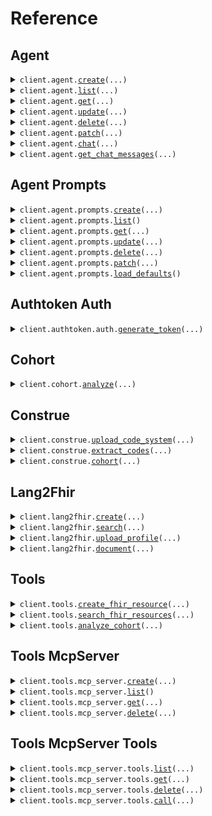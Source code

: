 # Reference
## Agent
<details><summary><code>client.agent.<a href="src/phenoml/agent/client.py">create</a>(...)</code></summary>
<dl>
<dd>

#### 📝 Description

<dl>
<dd>

<dl>
<dd>

Creates a new PhenoAgent with specified configuration
</dd>
</dl>
</dd>
</dl>

#### 🔌 Usage

<dl>
<dd>

<dl>
<dd>

```python
from phenoml import phenoml

client = phenoml(
    token="YOUR_TOKEN",
)
client.agent.create(
    name="name",
    prompts=["prompt_123", "prompt_456"],
    is_active=True,
)

```
</dd>
</dl>
</dd>
</dl>

#### ⚙️ Parameters

<dl>
<dd>

<dl>
<dd>

**name:** `str` — Agent name
    
</dd>
</dl>

<dl>
<dd>

**prompts:** `typing.Sequence[str]` — Array of prompt IDs to use for this agent
    
</dd>
</dl>

<dl>
<dd>

**is_active:** `bool` — Whether the agent is active
    
</dd>
</dl>

<dl>
<dd>

**description:** `typing.Optional[str]` — Agent description
    
</dd>
</dl>

<dl>
<dd>

**tools:** `typing.Optional[typing.Sequence[str]]` — Array of MCP server tool IDs to use for this agent
    
</dd>
</dl>

<dl>
<dd>

**tags:** `typing.Optional[typing.Sequence[str]]` — Tags for categorizing the agent
    
</dd>
</dl>

<dl>
<dd>

**provider:** `typing.Optional[AgentProvider]` — FHIR provider type - can be a single provider or array of providers
    
</dd>
</dl>

<dl>
<dd>

**meta:** `typing.Optional[AgentFhirConfig]` 
    
</dd>
</dl>

<dl>
<dd>

**request_options:** `typing.Optional[RequestOptions]` — Request-specific configuration.
    
</dd>
</dl>
</dd>
</dl>


</dd>
</dl>
</details>

<details><summary><code>client.agent.<a href="src/phenoml/agent/client.py">list</a>(...)</code></summary>
<dl>
<dd>

#### 📝 Description

<dl>
<dd>

<dl>
<dd>

Retrieves a list of PhenoAgents belonging to the authenticated user
</dd>
</dl>
</dd>
</dl>

#### 🔌 Usage

<dl>
<dd>

<dl>
<dd>

```python
from phenoml import phenoml

client = phenoml(
    token="YOUR_TOKEN",
)
client.agent.list()

```
</dd>
</dl>
</dd>
</dl>

#### ⚙️ Parameters

<dl>
<dd>

<dl>
<dd>

**is_active:** `typing.Optional[bool]` — Filter by active status
    
</dd>
</dl>

<dl>
<dd>

**tags:** `typing.Optional[str]` — Filter by tags
    
</dd>
</dl>

<dl>
<dd>

**request_options:** `typing.Optional[RequestOptions]` — Request-specific configuration.
    
</dd>
</dl>
</dd>
</dl>


</dd>
</dl>
</details>

<details><summary><code>client.agent.<a href="src/phenoml/agent/client.py">get</a>(...)</code></summary>
<dl>
<dd>

#### 📝 Description

<dl>
<dd>

<dl>
<dd>

Retrieves a specific agent by its ID
</dd>
</dl>
</dd>
</dl>

#### 🔌 Usage

<dl>
<dd>

<dl>
<dd>

```python
from phenoml import phenoml

client = phenoml(
    token="YOUR_TOKEN",
)
client.agent.get(
    id="id",
)

```
</dd>
</dl>
</dd>
</dl>

#### ⚙️ Parameters

<dl>
<dd>

<dl>
<dd>

**id:** `str` — Agent ID
    
</dd>
</dl>

<dl>
<dd>

**request_options:** `typing.Optional[RequestOptions]` — Request-specific configuration.
    
</dd>
</dl>
</dd>
</dl>


</dd>
</dl>
</details>

<details><summary><code>client.agent.<a href="src/phenoml/agent/client.py">update</a>(...)</code></summary>
<dl>
<dd>

#### 📝 Description

<dl>
<dd>

<dl>
<dd>

Updates an existing agent's configuration
</dd>
</dl>
</dd>
</dl>

#### 🔌 Usage

<dl>
<dd>

<dl>
<dd>

```python
from phenoml import phenoml

client = phenoml(
    token="YOUR_TOKEN",
)
client.agent.update(
    id="id",
)

```
</dd>
</dl>
</dd>
</dl>

#### ⚙️ Parameters

<dl>
<dd>

<dl>
<dd>

**id:** `str` — Agent ID
    
</dd>
</dl>

<dl>
<dd>

**name:** `typing.Optional[str]` — Agent name
    
</dd>
</dl>

<dl>
<dd>

**description:** `typing.Optional[str]` — Agent description
    
</dd>
</dl>

<dl>
<dd>

**prompts:** `typing.Optional[typing.Sequence[str]]` — Array of prompt IDs to use for this agent
    
</dd>
</dl>

<dl>
<dd>

**tools:** `typing.Optional[typing.Sequence[str]]` — Array of MCP server tool IDs to use for this agent
    
</dd>
</dl>

<dl>
<dd>

**is_active:** `typing.Optional[bool]` — Whether the agent is active
    
</dd>
</dl>

<dl>
<dd>

**tags:** `typing.Optional[typing.Sequence[str]]` — Tags for categorizing the agent
    
</dd>
</dl>

<dl>
<dd>

**provider:** `typing.Optional[AgentProvider]` — FHIR provider type - can be a single provider or array of providers
    
</dd>
</dl>

<dl>
<dd>

**meta:** `typing.Optional[AgentFhirConfig]` 
    
</dd>
</dl>

<dl>
<dd>

**request_options:** `typing.Optional[RequestOptions]` — Request-specific configuration.
    
</dd>
</dl>
</dd>
</dl>


</dd>
</dl>
</details>

<details><summary><code>client.agent.<a href="src/phenoml/agent/client.py">delete</a>(...)</code></summary>
<dl>
<dd>

#### 📝 Description

<dl>
<dd>

<dl>
<dd>

Deletes an existing agent
</dd>
</dl>
</dd>
</dl>

#### 🔌 Usage

<dl>
<dd>

<dl>
<dd>

```python
from phenoml import phenoml

client = phenoml(
    token="YOUR_TOKEN",
)
client.agent.delete(
    id="id",
)

```
</dd>
</dl>
</dd>
</dl>

#### ⚙️ Parameters

<dl>
<dd>

<dl>
<dd>

**id:** `str` — Agent ID
    
</dd>
</dl>

<dl>
<dd>

**request_options:** `typing.Optional[RequestOptions]` — Request-specific configuration.
    
</dd>
</dl>
</dd>
</dl>


</dd>
</dl>
</details>

<details><summary><code>client.agent.<a href="src/phenoml/agent/client.py">patch</a>(...)</code></summary>
<dl>
<dd>

#### 📝 Description

<dl>
<dd>

<dl>
<dd>

Patches an existing agent's configuration
</dd>
</dl>
</dd>
</dl>

#### 🔌 Usage

<dl>
<dd>

<dl>
<dd>

```python
from phenoml import phenoml
from phenoml.agent import JsonPatchOperation

client = phenoml(
    token="YOUR_TOKEN",
)
client.agent.patch(
    id="id",
    request=[
        JsonPatchOperation(
            op="replace",
            path="/name",
            value="Updated Agent Name",
        ),
        JsonPatchOperation(
            op="add",
            path="/tags/-",
            value="new-tag",
        ),
        JsonPatchOperation(
            op="remove",
            path="/description",
        ),
    ],
)

```
</dd>
</dl>
</dd>
</dl>

#### ⚙️ Parameters

<dl>
<dd>

<dl>
<dd>

**id:** `str` — Agent ID
    
</dd>
</dl>

<dl>
<dd>

**request:** `JsonPatch` 
    
</dd>
</dl>

<dl>
<dd>

**request_options:** `typing.Optional[RequestOptions]` — Request-specific configuration.
    
</dd>
</dl>
</dd>
</dl>


</dd>
</dl>
</details>

<details><summary><code>client.agent.<a href="src/phenoml/agent/client.py">chat</a>(...)</code></summary>
<dl>
<dd>

#### 📝 Description

<dl>
<dd>

<dl>
<dd>

Send a message to an agent and receive a response
</dd>
</dl>
</dd>
</dl>

#### 🔌 Usage

<dl>
<dd>

<dl>
<dd>

```python
from phenoml import phenoml

client = phenoml(
    token="YOUR_TOKEN",
)
client.agent.chat(
    message="What is the patient's current condition?",
    agent_id="agent-123",
)

```
</dd>
</dl>
</dd>
</dl>

#### ⚙️ Parameters

<dl>
<dd>

<dl>
<dd>

**message:** `str` — The message to send to the agent
    
</dd>
</dl>

<dl>
<dd>

**agent_id:** `str` — The ID of the agent to chat with
    
</dd>
</dl>

<dl>
<dd>

**context:** `typing.Optional[str]` — Optional context for the conversation
    
</dd>
</dl>

<dl>
<dd>

**session_id:** `typing.Optional[str]` — Optional session ID for conversation continuity
    
</dd>
</dl>

<dl>
<dd>

**meta:** `typing.Optional[ChatFhirClientConfig]` — Optional user-specific FHIR configuration overrides
    
</dd>
</dl>

<dl>
<dd>

**request_options:** `typing.Optional[RequestOptions]` — Request-specific configuration.
    
</dd>
</dl>
</dd>
</dl>


</dd>
</dl>
</details>

<details><summary><code>client.agent.<a href="src/phenoml/agent/client.py">get_chat_messages</a>(...)</code></summary>
<dl>
<dd>

#### 📝 Description

<dl>
<dd>

<dl>
<dd>

Retrieves a list of chat messages for a given chat session
</dd>
</dl>
</dd>
</dl>

#### 🔌 Usage

<dl>
<dd>

<dl>
<dd>

```python
from phenoml import phenoml

client = phenoml(
    token="YOUR_TOKEN",
)
client.agent.get_chat_messages(
    chat_session_id="chat_session_id",
)

```
</dd>
</dl>
</dd>
</dl>

#### ⚙️ Parameters

<dl>
<dd>

<dl>
<dd>

**chat_session_id:** `str` — Chat session ID
    
</dd>
</dl>

<dl>
<dd>

**num_messages:** `typing.Optional[int]` — Number of messages to return
    
</dd>
</dl>

<dl>
<dd>

**role:** `typing.Optional[str]` — Filter by role
    
</dd>
</dl>

<dl>
<dd>

**order:** `typing.Optional[AgentGetChatMessagesRequestOrder]` — Order of messages
    
</dd>
</dl>

<dl>
<dd>

**request_options:** `typing.Optional[RequestOptions]` — Request-specific configuration.
    
</dd>
</dl>
</dd>
</dl>


</dd>
</dl>
</details>

## Agent Prompts
<details><summary><code>client.agent.prompts.<a href="src/phenoml/agent/prompts/client.py">create</a>(...)</code></summary>
<dl>
<dd>

#### 📝 Description

<dl>
<dd>

<dl>
<dd>

Creates a new agent prompt
</dd>
</dl>
</dd>
</dl>

#### 🔌 Usage

<dl>
<dd>

<dl>
<dd>

```python
from phenoml import phenoml

client = phenoml(
    token="YOUR_TOKEN",
)
client.agent.prompts.create(
    name="Medical Assistant System Prompt",
    content="You are a helpful medical assistant specialized in FHIR data processing...",
    is_active=True,
)

```
</dd>
</dl>
</dd>
</dl>

#### ⚙️ Parameters

<dl>
<dd>

<dl>
<dd>

**name:** `str` — Prompt name
    
</dd>
</dl>

<dl>
<dd>

**content:** `str` — Prompt content
    
</dd>
</dl>

<dl>
<dd>

**is_active:** `bool` — Whether the prompt is active
    
</dd>
</dl>

<dl>
<dd>

**description:** `typing.Optional[str]` — Prompt description
    
</dd>
</dl>

<dl>
<dd>

**is_default:** `typing.Optional[bool]` — Whether this is a default prompt
    
</dd>
</dl>

<dl>
<dd>

**tags:** `typing.Optional[typing.Sequence[str]]` — Tags for categorizing the prompt
    
</dd>
</dl>

<dl>
<dd>

**request_options:** `typing.Optional[RequestOptions]` — Request-specific configuration.
    
</dd>
</dl>
</dd>
</dl>


</dd>
</dl>
</details>

<details><summary><code>client.agent.prompts.<a href="src/phenoml/agent/prompts/client.py">list</a>()</code></summary>
<dl>
<dd>

#### 📝 Description

<dl>
<dd>

<dl>
<dd>

Retrieves a list of agent prompts belonging to the authenticated user
</dd>
</dl>
</dd>
</dl>

#### 🔌 Usage

<dl>
<dd>

<dl>
<dd>

```python
from phenoml import phenoml

client = phenoml(
    token="YOUR_TOKEN",
)
client.agent.prompts.list()

```
</dd>
</dl>
</dd>
</dl>

#### ⚙️ Parameters

<dl>
<dd>

<dl>
<dd>

**request_options:** `typing.Optional[RequestOptions]` — Request-specific configuration.
    
</dd>
</dl>
</dd>
</dl>


</dd>
</dl>
</details>

<details><summary><code>client.agent.prompts.<a href="src/phenoml/agent/prompts/client.py">get</a>(...)</code></summary>
<dl>
<dd>

#### 📝 Description

<dl>
<dd>

<dl>
<dd>

Retrieves a specific prompt by its ID
</dd>
</dl>
</dd>
</dl>

#### 🔌 Usage

<dl>
<dd>

<dl>
<dd>

```python
from phenoml import phenoml

client = phenoml(
    token="YOUR_TOKEN",
)
client.agent.prompts.get(
    id="id",
)

```
</dd>
</dl>
</dd>
</dl>

#### ⚙️ Parameters

<dl>
<dd>

<dl>
<dd>

**id:** `str` — Prompt ID
    
</dd>
</dl>

<dl>
<dd>

**request_options:** `typing.Optional[RequestOptions]` — Request-specific configuration.
    
</dd>
</dl>
</dd>
</dl>


</dd>
</dl>
</details>

<details><summary><code>client.agent.prompts.<a href="src/phenoml/agent/prompts/client.py">update</a>(...)</code></summary>
<dl>
<dd>

#### 📝 Description

<dl>
<dd>

<dl>
<dd>

Updates an existing prompt
</dd>
</dl>
</dd>
</dl>

#### 🔌 Usage

<dl>
<dd>

<dl>
<dd>

```python
from phenoml import phenoml

client = phenoml(
    token="YOUR_TOKEN",
)
client.agent.prompts.update(
    id="id",
)

```
</dd>
</dl>
</dd>
</dl>

#### ⚙️ Parameters

<dl>
<dd>

<dl>
<dd>

**id:** `str` — Prompt ID
    
</dd>
</dl>

<dl>
<dd>

**name:** `typing.Optional[str]` — Prompt name
    
</dd>
</dl>

<dl>
<dd>

**description:** `typing.Optional[str]` — Prompt description
    
</dd>
</dl>

<dl>
<dd>

**content:** `typing.Optional[str]` — Prompt content
    
</dd>
</dl>

<dl>
<dd>

**is_default:** `typing.Optional[bool]` — Whether this is a default prompt
    
</dd>
</dl>

<dl>
<dd>

**is_active:** `typing.Optional[bool]` — Whether the prompt is active
    
</dd>
</dl>

<dl>
<dd>

**tags:** `typing.Optional[typing.Sequence[str]]` — Tags for categorizing the prompt
    
</dd>
</dl>

<dl>
<dd>

**request_options:** `typing.Optional[RequestOptions]` — Request-specific configuration.
    
</dd>
</dl>
</dd>
</dl>


</dd>
</dl>
</details>

<details><summary><code>client.agent.prompts.<a href="src/phenoml/agent/prompts/client.py">delete</a>(...)</code></summary>
<dl>
<dd>

#### 📝 Description

<dl>
<dd>

<dl>
<dd>

Soft deletes a prompt by setting is_active to false
</dd>
</dl>
</dd>
</dl>

#### 🔌 Usage

<dl>
<dd>

<dl>
<dd>

```python
from phenoml import phenoml

client = phenoml(
    token="YOUR_TOKEN",
)
client.agent.prompts.delete(
    id="id",
)

```
</dd>
</dl>
</dd>
</dl>

#### ⚙️ Parameters

<dl>
<dd>

<dl>
<dd>

**id:** `str` — Prompt ID
    
</dd>
</dl>

<dl>
<dd>

**request_options:** `typing.Optional[RequestOptions]` — Request-specific configuration.
    
</dd>
</dl>
</dd>
</dl>


</dd>
</dl>
</details>

<details><summary><code>client.agent.prompts.<a href="src/phenoml/agent/prompts/client.py">patch</a>(...)</code></summary>
<dl>
<dd>

#### 📝 Description

<dl>
<dd>

<dl>
<dd>

Patches an existing prompt
</dd>
</dl>
</dd>
</dl>

#### 🔌 Usage

<dl>
<dd>

<dl>
<dd>

```python
from phenoml import phenoml
from phenoml.agent import JsonPatchOperation

client = phenoml(
    token="YOUR_TOKEN",
)
client.agent.prompts.patch(
    id="id",
    request=[
        JsonPatchOperation(
            op="replace",
            path="/name",
            value="Updated Agent Name",
        ),
        JsonPatchOperation(
            op="add",
            path="/tags/-",
            value="new-tag",
        ),
        JsonPatchOperation(
            op="remove",
            path="/description",
        ),
    ],
)

```
</dd>
</dl>
</dd>
</dl>

#### ⚙️ Parameters

<dl>
<dd>

<dl>
<dd>

**id:** `str` — Agent Prompt ID
    
</dd>
</dl>

<dl>
<dd>

**request:** `JsonPatch` 
    
</dd>
</dl>

<dl>
<dd>

**request_options:** `typing.Optional[RequestOptions]` — Request-specific configuration.
    
</dd>
</dl>
</dd>
</dl>


</dd>
</dl>
</details>

<details><summary><code>client.agent.prompts.<a href="src/phenoml/agent/prompts/client.py">load_defaults</a>()</code></summary>
<dl>
<dd>

#### 📝 Description

<dl>
<dd>

<dl>
<dd>

Loads default agent prompts for the authenticated user
</dd>
</dl>
</dd>
</dl>

#### 🔌 Usage

<dl>
<dd>

<dl>
<dd>

```python
from phenoml import phenoml

client = phenoml(
    token="YOUR_TOKEN",
)
client.agent.prompts.load_defaults()

```
</dd>
</dl>
</dd>
</dl>

#### ⚙️ Parameters

<dl>
<dd>

<dl>
<dd>

**request_options:** `typing.Optional[RequestOptions]` — Request-specific configuration.
    
</dd>
</dl>
</dd>
</dl>


</dd>
</dl>
</details>

## Authtoken Auth
<details><summary><code>client.authtoken.auth.<a href="src/phenoml/authtoken/auth/client.py">generate_token</a>(...)</code></summary>
<dl>
<dd>

#### 📝 Description

<dl>
<dd>

<dl>
<dd>

Obtain an access token using client credentials
</dd>
</dl>
</dd>
</dl>

#### 🔌 Usage

<dl>
<dd>

<dl>
<dd>

```python
from phenoml import phenoml

client = phenoml(
    token="YOUR_TOKEN",
)
client.authtoken.auth.generate_token(
    username="username",
    password="password",
)

```
</dd>
</dl>
</dd>
</dl>

#### ⚙️ Parameters

<dl>
<dd>

<dl>
<dd>

**username:** `str` — The user's username or email
    
</dd>
</dl>

<dl>
<dd>

**password:** `str` — The user's password
    
</dd>
</dl>

<dl>
<dd>

**request_options:** `typing.Optional[RequestOptions]` — Request-specific configuration.
    
</dd>
</dl>
</dd>
</dl>


</dd>
</dl>
</details>

## Cohort
<details><summary><code>client.cohort.<a href="src/phenoml/cohort/client.py">analyze</a>(...)</code></summary>
<dl>
<dd>

#### 📝 Description

<dl>
<dd>

<dl>
<dd>

Converts natural language text into structured FHIR search queries for patient cohort analysis
</dd>
</dl>
</dd>
</dl>

#### 🔌 Usage

<dl>
<dd>

<dl>
<dd>

```python
from phenoml import phenoml

client = phenoml(
    token="YOUR_TOKEN",
)
client.cohort.analyze(
    text="female patients over 65 with diabetes but not hypertension",
)

```
</dd>
</dl>
</dd>
</dl>

#### ⚙️ Parameters

<dl>
<dd>

<dl>
<dd>

**text:** `str` — Natural language text describing patient cohort criteria
    
</dd>
</dl>

<dl>
<dd>

**request_options:** `typing.Optional[RequestOptions]` — Request-specific configuration.
    
</dd>
</dl>
</dd>
</dl>


</dd>
</dl>
</details>

## Construe
<details><summary><code>client.construe.<a href="src/phenoml/construe/client.py">upload_code_system</a>(...)</code></summary>
<dl>
<dd>

#### 📝 Description

<dl>
<dd>

<dl>
<dd>

Upload a custom medical code system with codes and descriptions for use in code extraction.
Upon upload, construe generates embeddings for all of the codes in the code system and stores them in the vector database so you can
subsequently use the code system for construe/extract and lang2fhir/create (coming soon!)
</dd>
</dl>
</dd>
</dl>

#### 🔌 Usage

<dl>
<dd>

<dl>
<dd>

```python
from phenoml import phenoml

client = phenoml(
    token="YOUR_TOKEN",
)
client.construe.upload_code_system(
    name="CUSTOM_CODES",
    version="1.0",
    format="json",
    file="file",
)

```
</dd>
</dl>
</dd>
</dl>

#### ⚙️ Parameters

<dl>
<dd>

<dl>
<dd>

**name:** `str` — Name of the code system
    
</dd>
</dl>

<dl>
<dd>

**version:** `str` — Version of the code system
    
</dd>
</dl>

<dl>
<dd>

**format:** `UploadRequestFormat` — Format of the uploaded file
    
</dd>
</dl>

<dl>
<dd>

**file:** `str` — The file contents as a base64-encoded string
    
</dd>
</dl>

<dl>
<dd>

**revision:** `typing.Optional[float]` — Optional revision number
    
</dd>
</dl>

<dl>
<dd>

**code_col:** `typing.Optional[str]` — Column name containing codes (required for CSV format)
    
</dd>
</dl>

<dl>
<dd>

**desc_col:** `typing.Optional[str]` — Column name containing descriptions (required for CSV format)
    
</dd>
</dl>

<dl>
<dd>

**defn_col:** `typing.Optional[str]` — Optional column name containing long definitions (for CSV format)
    
</dd>
</dl>

<dl>
<dd>

**request_options:** `typing.Optional[RequestOptions]` — Request-specific configuration.
    
</dd>
</dl>
</dd>
</dl>


</dd>
</dl>
</details>

<details><summary><code>client.construe.<a href="src/phenoml/construe/client.py">extract_codes</a>(...)</code></summary>
<dl>
<dd>

#### 📝 Description

<dl>
<dd>

<dl>
<dd>

Converts natural language text into structured medical codes
</dd>
</dl>
</dd>
</dl>

#### 🔌 Usage

<dl>
<dd>

<dl>
<dd>

```python
from phenoml import phenoml

client = phenoml(
    token="YOUR_TOKEN",
)
client.construe.extract_codes(
    text="Patient is a 14-year-old female, previously healthy, who is here for evaluation of abnormal renal ultrasound with atrophic right kidney",
)

```
</dd>
</dl>
</dd>
</dl>

#### ⚙️ Parameters

<dl>
<dd>

<dl>
<dd>

**text:** `str` — Natural language text to extract codes from
    
</dd>
</dl>

<dl>
<dd>

**system:** `typing.Optional[ExtractRequestSystem]` 
    
</dd>
</dl>

<dl>
<dd>

**config:** `typing.Optional[ExtractRequestConfig]` 
    
</dd>
</dl>

<dl>
<dd>

**request_options:** `typing.Optional[RequestOptions]` — Request-specific configuration.
    
</dd>
</dl>
</dd>
</dl>


</dd>
</dl>
</details>

<details><summary><code>client.construe.<a href="src/phenoml/construe/client.py">cohort</a>(...)</code></summary>
<dl>
<dd>

#### 📝 Description

<dl>
<dd>

<dl>
<dd>

Creates a patient cohort based on a natural language description.
Translates the description into FHIR search queries and optional SQL queries.
</dd>
</dl>
</dd>
</dl>

#### 🔌 Usage

<dl>
<dd>

<dl>
<dd>

```python
from phenoml import phenoml

client = phenoml(
    token="YOUR_TOKEN",
)
client.construe.cohort(
    text="Between 20 and 40 years old with hyperlipidemia",
)

```
</dd>
</dl>
</dd>
</dl>

#### ⚙️ Parameters

<dl>
<dd>

<dl>
<dd>

**text:** `str` — Natural language description of the desired patient cohort.
    
</dd>
</dl>

<dl>
<dd>

**config:** `typing.Optional[ConstrueCohortRequestConfig]` 
    
</dd>
</dl>

<dl>
<dd>

**request_options:** `typing.Optional[RequestOptions]` — Request-specific configuration.
    
</dd>
</dl>
</dd>
</dl>


</dd>
</dl>
</details>

## Lang2Fhir
<details><summary><code>client.lang2fhir.<a href="src/phenoml/lang2fhir/client.py">create</a>(...)</code></summary>
<dl>
<dd>

#### 📝 Description

<dl>
<dd>

<dl>
<dd>

Converts natural language text into a structured FHIR resource
</dd>
</dl>
</dd>
</dl>

#### 🔌 Usage

<dl>
<dd>

<dl>
<dd>

```python
from phenoml import phenoml

client = phenoml(
    token="YOUR_TOKEN",
)
client.lang2fhir.create(
    version="R4",
    resource="auto",
    text="Patient has severe asthma with acute exacerbation",
)

```
</dd>
</dl>
</dd>
</dl>

#### ⚙️ Parameters

<dl>
<dd>

<dl>
<dd>

**version:** `str` — FHIR version to use
    
</dd>
</dl>

<dl>
<dd>

**resource:** `CreateRequestResource` — Type of FHIR resource to create. Use 'auto' for automatic resource type detection, or specify a supported US Core profile. Recommended to use the supported US Core Profiles for validated results but you can also use any custom profile you've uploaded (if you're a develop or launch customer) 
    
</dd>
</dl>

<dl>
<dd>

**text:** `str` — Natural language text to convert
    
</dd>
</dl>

<dl>
<dd>

**request_options:** `typing.Optional[RequestOptions]` — Request-specific configuration.
    
</dd>
</dl>
</dd>
</dl>


</dd>
</dl>
</details>

<details><summary><code>client.lang2fhir.<a href="src/phenoml/lang2fhir/client.py">search</a>(...)</code></summary>
<dl>
<dd>

#### 📝 Description

<dl>
<dd>

<dl>
<dd>

Converts natural language text into FHIR search parameters
</dd>
</dl>
</dd>
</dl>

#### 🔌 Usage

<dl>
<dd>

<dl>
<dd>

```python
from phenoml import phenoml

client = phenoml(
    token="YOUR_TOKEN",
)
client.lang2fhir.search(
    text="Appointments between March 2-9, 2025",
)

```
</dd>
</dl>
</dd>
</dl>

#### ⚙️ Parameters

<dl>
<dd>

<dl>
<dd>

**text:** `str` — Natural language text to convert into FHIR search parameters
    
</dd>
</dl>

<dl>
<dd>

**request_options:** `typing.Optional[RequestOptions]` — Request-specific configuration.
    
</dd>
</dl>
</dd>
</dl>


</dd>
</dl>
</details>

<details><summary><code>client.lang2fhir.<a href="src/phenoml/lang2fhir/client.py">upload_profile</a>(...)</code></summary>
<dl>
<dd>

#### 📝 Description

<dl>
<dd>

<dl>
<dd>

Upload a custom FHIR StructureDefinition profile for use with the lang2fhir service
</dd>
</dl>
</dd>
</dl>

#### 🔌 Usage

<dl>
<dd>

<dl>
<dd>

```python
from phenoml import phenoml

client = phenoml(
    token="YOUR_TOKEN",
)
client.lang2fhir.upload_profile(
    version="version",
    resource="custom-patient",
    profile="profile",
)

```
</dd>
</dl>
</dd>
</dl>

#### ⚙️ Parameters

<dl>
<dd>

<dl>
<dd>

**version:** `str` — FHIR version that this profile implements
    
</dd>
</dl>

<dl>
<dd>

**resource:** `str` — Name for the custom resource profile (will be converted to lowercase)
    
</dd>
</dl>

<dl>
<dd>

**profile:** `str` — Base64 encoded JSON string of the FHIR StructureDefinition profile
    
</dd>
</dl>

<dl>
<dd>

**request_options:** `typing.Optional[RequestOptions]` — Request-specific configuration.
    
</dd>
</dl>
</dd>
</dl>


</dd>
</dl>
</details>

<details><summary><code>client.lang2fhir.<a href="src/phenoml/lang2fhir/client.py">document</a>(...)</code></summary>
<dl>
<dd>

#### 📝 Description

<dl>
<dd>

<dl>
<dd>

Extracts text from a document (PDF or image) and converts it into a structured FHIR resource
</dd>
</dl>
</dd>
</dl>

#### 🔌 Usage

<dl>
<dd>

<dl>
<dd>

```python
from phenoml import phenoml

client = phenoml(
    token="YOUR_TOKEN",
)
client.lang2fhir.document(
    version="R4",
    resource="questionnaire",
    content="content",
    file_type="application/pdf",
)

```
</dd>
</dl>
</dd>
</dl>

#### ⚙️ Parameters

<dl>
<dd>

<dl>
<dd>

**version:** `str` — FHIR version to use
    
</dd>
</dl>

<dl>
<dd>

**resource:** `DocumentRequestResource` — Type of FHIR resource to create (questionnaire and US Core questionnaireresponse profiles currently supported)
    
</dd>
</dl>

<dl>
<dd>

**content:** `str` — Base64 encoded file content
    
</dd>
</dl>

<dl>
<dd>

**file_type:** `DocumentRequestFileType` — MIME type of the file
    
</dd>
</dl>

<dl>
<dd>

**request_options:** `typing.Optional[RequestOptions]` — Request-specific configuration.
    
</dd>
</dl>
</dd>
</dl>


</dd>
</dl>
</details>

## Tools
<details><summary><code>client.tools.<a href="src/phenoml/tools/client.py">create_fhir_resource</a>(...)</code></summary>
<dl>
<dd>

#### 📝 Description

<dl>
<dd>

<dl>
<dd>

Converts natural language to FHIR resource and optionally stores it in a FHIR server
</dd>
</dl>
</dd>
</dl>

#### 🔌 Usage

<dl>
<dd>

<dl>
<dd>

```python
from phenoml import phenoml

client = phenoml(
    token="YOUR_TOKEN",
)
client.tools.create_fhir_resource(
    resource="auto",
    text="Patient John Doe has severe asthma with acute exacerbation",
)

```
</dd>
</dl>
</dd>
</dl>

#### ⚙️ Parameters

<dl>
<dd>

<dl>
<dd>

**resource:** `Lang2FhirAndCreateRequestResource` — Type of FHIR resource to create. Use 'auto' for automatic resource type detection, or specify a supported US Core profile.
    
</dd>
</dl>

<dl>
<dd>

**text:** `str` — Natural language text to convert to FHIR resource
    
</dd>
</dl>

<dl>
<dd>

**provider:** `typing.Optional[Lang2FhirAndCreateRequestProvider]` — FHIR provider to use for storing the resource
    
</dd>
</dl>

<dl>
<dd>

**meta:** `typing.Optional[FhirClientConfig]` 
    
</dd>
</dl>

<dl>
<dd>

**request_options:** `typing.Optional[RequestOptions]` — Request-specific configuration.
    
</dd>
</dl>
</dd>
</dl>


</dd>
</dl>
</details>

<details><summary><code>client.tools.<a href="src/phenoml/tools/client.py">search_fhir_resources</a>(...)</code></summary>
<dl>
<dd>

#### 📝 Description

<dl>
<dd>

<dl>
<dd>

Converts natural language to FHIR search parameters and executes search in FHIR server
</dd>
</dl>
</dd>
</dl>

#### 🔌 Usage

<dl>
<dd>

<dl>
<dd>

```python
from phenoml import phenoml

client = phenoml(
    token="YOUR_TOKEN",
)
client.tools.search_fhir_resources(
    text="Find all appointments for patient John Doe next week",
)

```
</dd>
</dl>
</dd>
</dl>

#### ⚙️ Parameters

<dl>
<dd>

<dl>
<dd>

**text:** `str` — Natural language text to convert to FHIR search parameters
    
</dd>
</dl>

<dl>
<dd>

**patient_id:** `typing.Optional[str]` — Patient ID to filter results
    
</dd>
</dl>

<dl>
<dd>

**practitioner_id:** `typing.Optional[str]` — Practitioner ID to filter results
    
</dd>
</dl>

<dl>
<dd>

**count:** `typing.Optional[int]` — Maximum number of results to return
    
</dd>
</dl>

<dl>
<dd>

**provider:** `typing.Optional[Lang2FhirAndSearchRequestProvider]` — FHIR provider to use for searching
    
</dd>
</dl>

<dl>
<dd>

**meta:** `typing.Optional[FhirClientConfig]` 
    
</dd>
</dl>

<dl>
<dd>

**request_options:** `typing.Optional[RequestOptions]` — Request-specific configuration.
    
</dd>
</dl>
</dd>
</dl>


</dd>
</dl>
</details>

<details><summary><code>client.tools.<a href="src/phenoml/tools/client.py">analyze_cohort</a>(...)</code></summary>
<dl>
<dd>

#### 📝 Description

<dl>
<dd>

<dl>
<dd>

Uses LLM to extract search concepts from natural language and builds patient cohorts with inclusion/exclusion criteria
</dd>
</dl>
</dd>
</dl>

#### 🔌 Usage

<dl>
<dd>

<dl>
<dd>

```python
from phenoml import phenoml

client = phenoml(
    token="YOUR_TOKEN",
)
client.tools.analyze_cohort(
    text="female patients over 20 with diabetes but not hypertension",
    provider="medplum",
)

```
</dd>
</dl>
</dd>
</dl>

#### ⚙️ Parameters

<dl>
<dd>

<dl>
<dd>

**text:** `str` — Natural language text describing the patient cohort criteria
    
</dd>
</dl>

<dl>
<dd>

**provider:** `CohortRequestProvider` — FHIR provider to use for searching
    
</dd>
</dl>

<dl>
<dd>

**meta:** `typing.Optional[FhirClientConfig]` 
    
</dd>
</dl>

<dl>
<dd>

**request_options:** `typing.Optional[RequestOptions]` — Request-specific configuration.
    
</dd>
</dl>
</dd>
</dl>


</dd>
</dl>
</details>

## Tools McpServer
<details><summary><code>client.tools.mcp_server.<a href="src/phenoml/tools/mcp_server/client.py">create</a>(...)</code></summary>
<dl>
<dd>

#### 📝 Description

<dl>
<dd>

<dl>
<dd>

Creates a new MCP server
</dd>
</dl>
</dd>
</dl>

#### 🔌 Usage

<dl>
<dd>

<dl>
<dd>

```python
from phenoml import phenoml

client = phenoml(
    token="YOUR_TOKEN",
)
client.tools.mcp_server.create(
    name="My MCP Server",
    mcp_server_url="https://mcp.example.com",
)

```
</dd>
</dl>
</dd>
</dl>

#### ⚙️ Parameters

<dl>
<dd>

<dl>
<dd>

**name:** `str` — Name of the MCP server
    
</dd>
</dl>

<dl>
<dd>

**mcp_server_url:** `str` — URL of the MCP server
    
</dd>
</dl>

<dl>
<dd>

**request_options:** `typing.Optional[RequestOptions]` — Request-specific configuration.
    
</dd>
</dl>
</dd>
</dl>


</dd>
</dl>
</details>

<details><summary><code>client.tools.mcp_server.<a href="src/phenoml/tools/mcp_server/client.py">list</a>()</code></summary>
<dl>
<dd>

#### 📝 Description

<dl>
<dd>

<dl>
<dd>

Lists all MCP servers for a specific user
</dd>
</dl>
</dd>
</dl>

#### 🔌 Usage

<dl>
<dd>

<dl>
<dd>

```python
from phenoml import phenoml

client = phenoml(
    token="YOUR_TOKEN",
)
client.tools.mcp_server.list()

```
</dd>
</dl>
</dd>
</dl>

#### ⚙️ Parameters

<dl>
<dd>

<dl>
<dd>

**request_options:** `typing.Optional[RequestOptions]` — Request-specific configuration.
    
</dd>
</dl>
</dd>
</dl>


</dd>
</dl>
</details>

<details><summary><code>client.tools.mcp_server.<a href="src/phenoml/tools/mcp_server/client.py">get</a>(...)</code></summary>
<dl>
<dd>

#### 📝 Description

<dl>
<dd>

<dl>
<dd>

Gets a MCP server by ID
</dd>
</dl>
</dd>
</dl>

#### 🔌 Usage

<dl>
<dd>

<dl>
<dd>

```python
from phenoml import phenoml

client = phenoml(
    token="YOUR_TOKEN",
)
client.tools.mcp_server.get(
    mcp_server_id="mcp_server_id",
)

```
</dd>
</dl>
</dd>
</dl>

#### ⚙️ Parameters

<dl>
<dd>

<dl>
<dd>

**mcp_server_id:** `str` — ID of the MCP server to retrieve
    
</dd>
</dl>

<dl>
<dd>

**request_options:** `typing.Optional[RequestOptions]` — Request-specific configuration.
    
</dd>
</dl>
</dd>
</dl>


</dd>
</dl>
</details>

<details><summary><code>client.tools.mcp_server.<a href="src/phenoml/tools/mcp_server/client.py">delete</a>(...)</code></summary>
<dl>
<dd>

#### 📝 Description

<dl>
<dd>

<dl>
<dd>

Deletes a MCP server by ID
</dd>
</dl>
</dd>
</dl>

#### 🔌 Usage

<dl>
<dd>

<dl>
<dd>

```python
from phenoml import phenoml

client = phenoml(
    token="YOUR_TOKEN",
)
client.tools.mcp_server.delete(
    mcp_server_id="mcp_server_id",
)

```
</dd>
</dl>
</dd>
</dl>

#### ⚙️ Parameters

<dl>
<dd>

<dl>
<dd>

**mcp_server_id:** `str` — ID of the MCP server to delete
    
</dd>
</dl>

<dl>
<dd>

**request_options:** `typing.Optional[RequestOptions]` — Request-specific configuration.
    
</dd>
</dl>
</dd>
</dl>


</dd>
</dl>
</details>

## Tools McpServer Tools
<details><summary><code>client.tools.mcp_server.tools.<a href="src/phenoml/tools/mcp_server/tools/client.py">list</a>(...)</code></summary>
<dl>
<dd>

#### 📝 Description

<dl>
<dd>

<dl>
<dd>

Lists all MCP server tools for a specific MCP server
</dd>
</dl>
</dd>
</dl>

#### 🔌 Usage

<dl>
<dd>

<dl>
<dd>

```python
from phenoml import phenoml

client = phenoml(
    token="YOUR_TOKEN",
)
client.tools.mcp_server.tools.list(
    mcp_server_id="mcp_server_id",
)

```
</dd>
</dl>
</dd>
</dl>

#### ⚙️ Parameters

<dl>
<dd>

<dl>
<dd>

**mcp_server_id:** `str` — ID of the MCP server to list tools for
    
</dd>
</dl>

<dl>
<dd>

**request_options:** `typing.Optional[RequestOptions]` — Request-specific configuration.
    
</dd>
</dl>
</dd>
</dl>


</dd>
</dl>
</details>

<details><summary><code>client.tools.mcp_server.tools.<a href="src/phenoml/tools/mcp_server/tools/client.py">get</a>(...)</code></summary>
<dl>
<dd>

#### 📝 Description

<dl>
<dd>

<dl>
<dd>

Gets a MCP server tool by ID
</dd>
</dl>
</dd>
</dl>

#### 🔌 Usage

<dl>
<dd>

<dl>
<dd>

```python
from phenoml import phenoml

client = phenoml(
    token="YOUR_TOKEN",
)
client.tools.mcp_server.tools.get(
    mcp_server_tool_id="mcp_server_tool_id",
)

```
</dd>
</dl>
</dd>
</dl>

#### ⚙️ Parameters

<dl>
<dd>

<dl>
<dd>

**mcp_server_tool_id:** `str` — ID of the MCP server tool to retrieve
    
</dd>
</dl>

<dl>
<dd>

**request_options:** `typing.Optional[RequestOptions]` — Request-specific configuration.
    
</dd>
</dl>
</dd>
</dl>


</dd>
</dl>
</details>

<details><summary><code>client.tools.mcp_server.tools.<a href="src/phenoml/tools/mcp_server/tools/client.py">delete</a>(...)</code></summary>
<dl>
<dd>

#### 📝 Description

<dl>
<dd>

<dl>
<dd>

Deletes a MCP server tool by ID
</dd>
</dl>
</dd>
</dl>

#### 🔌 Usage

<dl>
<dd>

<dl>
<dd>

```python
from phenoml import phenoml

client = phenoml(
    token="YOUR_TOKEN",
)
client.tools.mcp_server.tools.delete(
    mcp_server_tool_id="mcp_server_tool_id",
)

```
</dd>
</dl>
</dd>
</dl>

#### ⚙️ Parameters

<dl>
<dd>

<dl>
<dd>

**mcp_server_tool_id:** `str` — ID of the MCP server tool to delete
    
</dd>
</dl>

<dl>
<dd>

**request_options:** `typing.Optional[RequestOptions]` — Request-specific configuration.
    
</dd>
</dl>
</dd>
</dl>


</dd>
</dl>
</details>

<details><summary><code>client.tools.mcp_server.tools.<a href="src/phenoml/tools/mcp_server/tools/client.py">call</a>(...)</code></summary>
<dl>
<dd>

#### 📝 Description

<dl>
<dd>

<dl>
<dd>

Calls a MCP server tool
</dd>
</dl>
</dd>
</dl>

#### 🔌 Usage

<dl>
<dd>

<dl>
<dd>

```python
from phenoml import phenoml

client = phenoml(
    token="YOUR_TOKEN",
)
client.tools.mcp_server.tools.call(
    mcp_server_tool_id="mcp_server_tool_id",
    arguments={"title": "PhenoML Agent API"},
)

```
</dd>
</dl>
</dd>
</dl>

#### ⚙️ Parameters

<dl>
<dd>

<dl>
<dd>

**mcp_server_tool_id:** `str` — ID of the MCP server tool to call
    
</dd>
</dl>

<dl>
<dd>

**arguments:** `typing.Dict[str, typing.Optional[typing.Any]]` — Arguments to pass to the MCP server tool
    
</dd>
</dl>

<dl>
<dd>

**request_options:** `typing.Optional[RequestOptions]` — Request-specific configuration.
    
</dd>
</dl>
</dd>
</dl>


</dd>
</dl>
</details>

